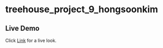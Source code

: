 # treehouse_project_9_hongsoonkim

## Live Demo
Click [Link](https://hkim2979.github.io/project_9/) for a live look.
